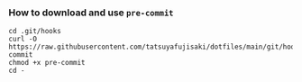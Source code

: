 ### How to download and use `pre-commit`
```shell
cd .git/hooks
curl -O https://raw.githubusercontent.com/tatsuyafujisaki/dotfiles/main/git/hooks/pre-commit
chmod +x pre-commit
cd -
```

